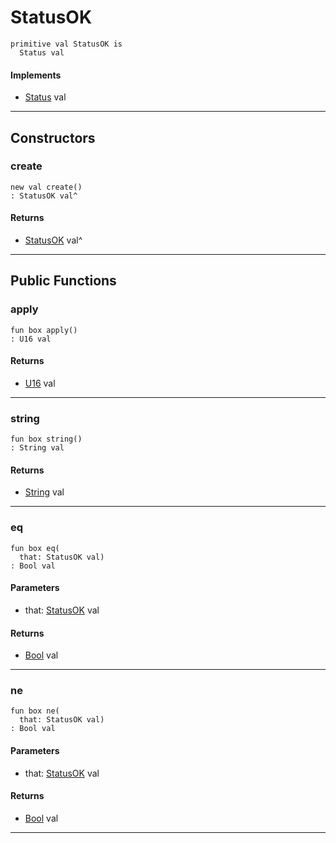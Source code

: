 # StatusOK

```pony
primitive val StatusOK is
  Status val
```

#### Implements

* [Status](net-http-Status) val

---

## Constructors

### create

```pony
new val create()
: StatusOK val^
```

#### Returns

* [StatusOK](net-http-StatusOK) val^

---

## Public Functions

### apply

```pony
fun box apply()
: U16 val
```

#### Returns

* [U16](builtin-U16) val

---

### string

```pony
fun box string()
: String val
```

#### Returns

* [String](builtin-String) val

---

### eq

```pony
fun box eq(
  that: StatusOK val)
: Bool val
```
#### Parameters

*   that: [StatusOK](net-http-StatusOK) val

#### Returns

* [Bool](builtin-Bool) val

---

### ne

```pony
fun box ne(
  that: StatusOK val)
: Bool val
```
#### Parameters

*   that: [StatusOK](net-http-StatusOK) val

#### Returns

* [Bool](builtin-Bool) val

---

